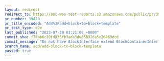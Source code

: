```yaml
---
layout: redirect
redirect_to: https://a8c-woo-test-reports.s3.amazonaws.com/public/pr/39470/e2e/index.html
pr_number: 39470
pr_title_encoded: "Add%2Fadd+block+to+block+template"
pr_test_type: e2e
last_published: "2023-07-30 03:21:08 +0000"
commit_sha: f78ab6c20fd835fb3ade3de85832da5e20463dcd
commit_message: "Do not have BlockInterface extend BlockContainerInterface"
branch_name: add/add-block-to-block-template
passed: true
---
```

